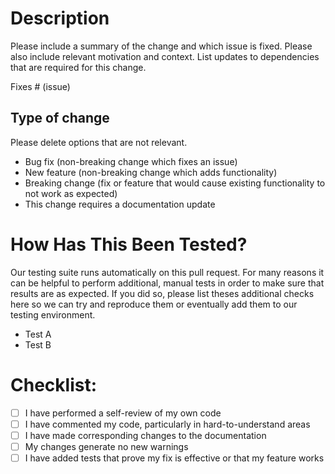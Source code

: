 # Description

Please include a summary of the change and which issue is fixed. Please also
include relevant motivation and context. List updates to dependencies that are
required for this change.

Fixes # (issue)

## Type of change

Please delete options that are not relevant.

- Bug fix (non-breaking change which fixes an issue)
- New feature (non-breaking change which adds functionality)
- Breaking change (fix or feature that would cause existing functionality
  to not work as expected)
- This change requires a documentation update

# How Has This Been Tested?

Our testing suite runs automatically on this pull request. For many reasons it
can be helpful to perform additional, manual tests in order to make sure that
results are as expected. If you did so, please list theses additional checks
here so we can try and reproduce them or eventually add them to our testing
environment.

- Test A
- Test B

# Checklist:

- [ ] I have performed a self-review of my own code
- [ ] I have commented my code, particularly in hard-to-understand areas
- [ ] I have made corresponding changes to the documentation
- [ ] My changes generate no new warnings
- [ ] I have added tests that prove my fix is effective or that my feature works
